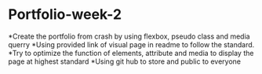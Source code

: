 # Portfolio-week-2
*Create the portfolio from crash by using flexbox, pseudo class and media querry 
*Using provided link of visual page in readme to follow the standard.
*Try to optimize the function of elements, attribute and media to display the page at highest standard
*Using git hub to store and public to everyone
